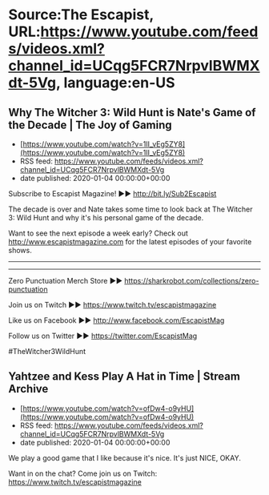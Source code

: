 # Source:The Escapist, URL:https://www.youtube.com/feeds/videos.xml?channel_id=UCqg5FCR7NrpvlBWMXdt-5Vg, language:en-US

## Why The Witcher 3: Wild Hunt is Nate's Game of the Decade | The Joy of  Gaming
 - [https://www.youtube.com/watch?v=1II_vEg5ZY8](https://www.youtube.com/watch?v=1II_vEg5ZY8)
 - RSS feed: https://www.youtube.com/feeds/videos.xml?channel_id=UCqg5FCR7NrpvlBWMXdt-5Vg
 - date published: 2020-01-04 00:00:00+00:00

Subscribe to Escapist Magazine! ►► http://bit.ly/Sub2Escapist

The decade is over and Nate takes some time to look back at The Witcher 3: Wild Hunt and why it's his personal game of the decade.

Want to see the next episode a week early? Check out http://www.escapistmagazine.com for the latest episodes of your favorite shows.

---



---


Zero Punctuation Merch Store ►► https://sharkrobot.com/collections/zero-punctuation 

Join us on Twitch ►► https://www.twitch.tv/escapistmagazine 

Like us on Facebook ►► http://www.facebook.com/EscapistMag

Follow us on Twitter ►► https://twitter.com/EscapistMag

#TheWitcher3WildHunt

## Yahtzee and Kess Play A Hat in Time | Stream Archive
 - [https://www.youtube.com/watch?v=ofDw4-o9yHU](https://www.youtube.com/watch?v=ofDw4-o9yHU)
 - RSS feed: https://www.youtube.com/feeds/videos.xml?channel_id=UCqg5FCR7NrpvlBWMXdt-5Vg
 - date published: 2020-01-04 00:00:00+00:00

We play a good game that I like because it's nice. It's just NICE, OKAY.

Want in on the chat? Come join us on Twitch: https://www.twitch.tv/escapistmagazine

